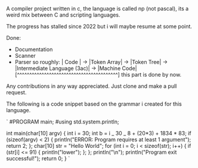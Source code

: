 A compiler project written in c, the language is called np (not pascal), its a weird mix between C and scripting languages.

The progress has stalled since 2022 but i will maybe resume at some point.

Done:

- Documentation
- Scanner
- Parser
  so roughly:
  | Code | -> |Token Array| -> |Token Tree| -> |Intermediate Language (3ac)| -> |Machine Code|
  [^^^^^^^^^^^^^^^^^^^^^^^^^^^^^^^^^^^^^^^^^]
  this part is done by now.

Any contributions in any way appreciated. Just clone and make a pull request.

The following is a code snippet based on the grammar i created for this language.

`
#PROGRAM main;
#using std.system.println;

int main(char[10] argv) {
	int i = 30;
	int b = i _ 30 _ 8 + (20*3) + 1834 * 83;
	if (sizeof(argv) < 2) {
		println("ERROR: Program requires at least 1 argument");
		return 2;
	};
	char[10] str = "Hello World";
	for (int i = 0; i < sizeof(str); i++) {
		if (str[i] <= 91) {
			println("lower");
		};
	};
	println("\n");
	println("Program exit successful!");
	return 0;
}
`
